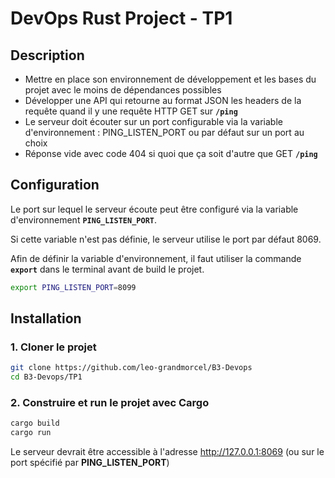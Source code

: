 # DevOps Rust Project - TP1

## Description

- Mettre en place son environnement de développement et les bases du projet avec le moins de dépendances possibles
- Développer une API qui retourne au format JSON les headers de la requête quand il y une requête HTTP GET sur **`/ping`**
- Le serveur doit écouter sur un port configurable via la variable d'environnement : PING_LISTEN_PORT ou par défaut sur un port au choix
- Réponse vide avec code 404 si quoi que ça soit d'autre que GET **`/ping`**

## Configuration

Le port sur lequel le serveur écoute peut être configuré via la variable d'environnement **`PING_LISTEN_PORT`**.

Si cette variable n'est pas définie, le serveur utilise le port par défaut 8069.

Afin de définir la variable d'environnement, il faut utiliser la commande **`export`** dans le terminal avant de build le projet.

```bash
export PING_LISTEN_PORT=8099
```

## Installation

### 1. Cloner le projet

```bash
git clone https://github.com/leo-grandmorcel/B3-Devops
cd B3-Devops/TP1
```

### 2. Construire et run le projet avec Cargo

```bash
cargo build
cargo run
```

Le serveur devrait être accessible à l'adresse http://127.0.0.1:8069 (ou sur le port spécifié par **PING_LISTEN_PORT**)
